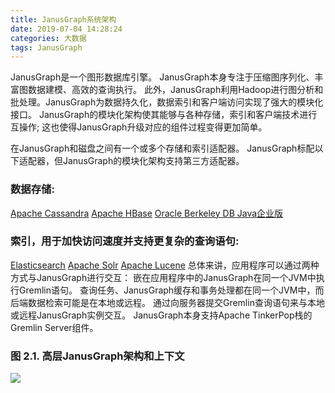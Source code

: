 ```yaml
---
title: JanusGraph系统架构
date: 2019-07-04 14:28:24
categories: 大数据
tags: JanusGraph
---
```

JanusGraph是一个图形数据库引擎。 JanusGraph本身专注于压缩图序列化、丰富图数据建模、高效的查询执行。 此外，JanusGraph利用Hadoop进行图分析和批处理。JanusGraph为数据持久化，数据索引和客户端访问实现了强大的模块化接口。 JanusGraph的模块化架构使其能够与各种存储，索引和客户端技术进行互操作; 这也使得JanusGraph升级对应的组件过程变得更加简单。

在JanusGraph和磁盘之间有一个或多个存储和索引适配器。 JanusGraph标配以下适配器，但JanusGraph的模块化架构支持第三方适配器。
### 数据存储:
[Apache Cassandra](https://cassandra.apache.org/)
[Apache HBase](https://hbase.apache.org/)
[Oracle Berkeley DB Java企业版](https://www.oracle.com/technetwork/database/berkeleydb/overview/index-093405.html)
### 索引，用于加快访问速度并支持更复杂的查询语句:
[Elasticsearch](https://www.elastic.co/cn/products/elasticsearch/)
[Apache Solr]()
[Apache Lucene]()
总体来讲，应用程序可以通过两种方式与JanusGraph进行交互：
嵌在应用程序中的JanusGraph在同一个JVM中执行Gremlin语句。 查询任务、JanusGraph缓存和事务处理都在同一个JVM中，而后端数据检索可能是在本地或远程。
通过向服务器提交Gremlin查询语句来与本地或远程JanusGraph实例交互。 JanusGraph本身支持Apache TinkerPop栈的Gremlin Server组件。
### 图 2.1. 高层JanusGraph架构和上下文
![](https://hexoblog-1254111960.cos.ap-guangzhou.myqcloud.com/520181017214825zz7z.png)
